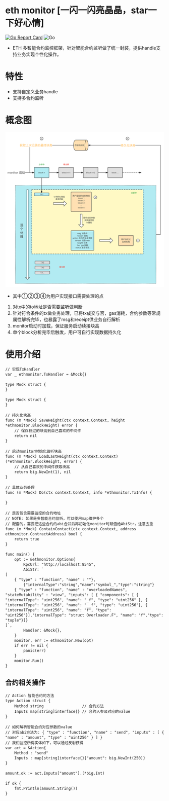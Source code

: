 # eth monitor [一闪一闪亮晶晶，star一下好心情]
[![Go Report Card](https://goreportcard.com/badge/github.com/Rennbon/ethmonitor)](https://goreportcard.com/report/github.com/Rennbon/ethmonitor)
![Go](https://github.com/Rennbon/ethmonitor/workflows/Go/badge.svg)

- ETH 多智能合约监控框架，针对智能合约监听做了统一封装，提供handle支持业务实现个性化操作。

# 特性
- 支持自定义业务handle
- 支持多合约监听

# 概念图
<img src="./docs/flow.png" width="800px" >

- 其中①②③④为用户实现接口需要处理的点
1. 对tx中的to地址是否需要监听做判断
2. 针对符合条件的tx做业务处理，已将tx成交与否，gas消耗，合约参数等常规属性解析完毕，也暴露了msg和receipt供业务自行解析
3. monitor启动时加载，保证服务启动续接块高
4. 单个block分析完毕后触发，用户可自行实现数据持久化
# 使用介绍

```golang
// 实现TxHandler
var _ ethmonitor.TxHandler = &Mock{}

type Mock struct {
}

type Mock struct {
}

// 持久化块高
func (m *Mock) SaveHeight(ctx context.Context, height *ethmonitor.BlockHeight) error {
	// 保存扫过的块高到自己喜欢的中间件
	return nil
}

// 启动monitor时始化监听块高
func (m *Mock) LoadLastHeight(ctx context.Context) (*ethmonitor.BlockHeight, error) {
	// 从自己喜欢的中间件获取块高
	return big.NewInt(1), nil
}

// 具体业务处理
func (m *Mock) Do(ctx context.Context, info *ethmonitor.TxInfo) {
	
}

// 是否包含需要监控的合约地址
// NOTE: 如果是多智能合约监听，可以使用map维护多个
// 配套的，需要把这些合约的abi合并后再初始化monitor时赋值给AbiStr，注意去重
func (m *Mock) ContainContact(ctx context.Context, address ethmonitor.ContractAddress) bool {
	return true
}

func main() {
	opt := &ethmonitor.Options{
		RpcUrl: "http://localhost:8545",
		AbiStr: `
[
	{ "type" : "function", "name" : ""},
        {"internalType":"string","name":"symbol_","type":"string"}
	{ "type" : "function", "name" : "overloadedNames", "stateMutability" : "view", "inputs": [ { "components": [ { "internalType": "uint256", "name": "_f",	"type": "uint256" }, { "internalType": "uint256", "name": "__f", "type": "uint256"}, { "internalType": "uint256", "name": "f", "type": "uint256"}],"internalType": "struct Overloader.F", "name": "f","type": "tuple"}]}
]`,
		Handler: &Mock{},
	}
	monitor, err := ethmonitor.New(opt)
	if err != nil {
		panic(err)
	}
	monitor.Run()
}

```
## 合约相关操作
```golang
// Action 智能合约的方法
type Action struct {
	Method string                 // 合约方法
	Inputs map[string]interface{} // 合约入参及对应的value
}

// 如何解析智能合约对应参数的value
// 对应abi方法为: { "type" : "function", "name" : "send", "inputs" : [ { "name" : "amount", "type" : "uint256" } ] }
// 我们监控所得实体如下，可以通过反射获得
var act = &Action{
	Method : "send"
	Inputs : map[string]interface{}{"amount": big.NewInt(250)}
}

amount,ok := act.Inputs["amount"].(*big.Int)

if ok {
    fmt.Println(amount.String())
}
```
